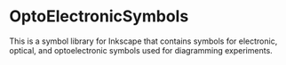 # OptoElectronicSymbols
This is a symbol library for Inkscape that contains symbols for electronic, optical, and optoelectronic symbols used for diagramming experiments.
